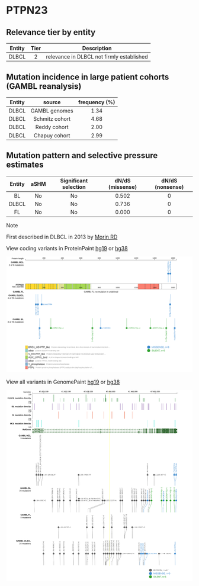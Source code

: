 # PTPN23

## Relevance tier by entity

|Entity|Tier|Description                              |
|:------:|:----:|-----------------------------------------|
|DLBCL |2   |relevance in DLBCL not firmly established|

## Mutation incidence in large patient cohorts (GAMBL reanalysis)

|Entity|source        |frequency (%)|
|:------:|:--------------:|:-------------:|
|DLBCL |GAMBL genomes |1.34         |
|DLBCL |Schmitz cohort|4.68         |
|DLBCL |Reddy cohort  |2.00         |
|DLBCL |Chapuy cohort |2.99         |

## Mutation pattern and selective pressure estimates

|Entity|aSHM|Significant selection|dN/dS (missense)|dN/dS (nonsense)|
|:------:|:----:|:---------------------:|:----------------:|:----------------:|
|BL    |No  |No                   |0.502           |0               |
|DLBCL |No  |No                   |0.736           |0               |
|FL    |No  |No                   |0.000           |0               |


> [!NOTE]
> First described in DLBCL in 2013 by [Morin RD](https://pubmed.ncbi.nlm.nih.gov/23699601)


View coding variants in ProteinPaint [hg19](https://www.bcgsc.ca/downloads/morinlab/GAMBL/test/genes/PTPN23_protein.html)  or [hg38](https://www.bcgsc.ca/downloads/morinlab/GAMBL/test/genes/PTPN23_protein_hg38.html)

![image](images/proteinpaint/PTPN23_NM_015466.svg)

View all variants in GenomePaint [hg19](https://www.bcgsc.ca/downloads/morinlab/GAMBL/test/genes/PTPN23.html)  or [hg38](https://www.bcgsc.ca/downloads/morinlab/GAMBL/test/genes/PTPN23_hg38.html)

![image](images/proteinpaint/PTPN23.svg)
